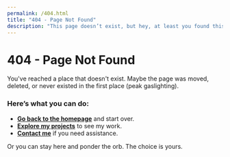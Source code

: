 ```yaml
---
permalink: /404.html
title: "404 - Page Not Found"
description: "This page doesn’t exist, but hey, at least you found this message."
---
```


# 404 - Page Not Found

You've reached a place that doesn't exist. Maybe the page was moved, deleted, or never existed in the first place (peak gaslighting).

### Here’s what you can do:
- **[Go back to the homepage](/)** and start over.
- **[Explore my projects](/projects/)** to see my work.
- **[Contact me](/contact/)** if you need assistance.

Or you can stay here and ponder the orb. The choice is yours.
